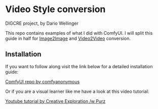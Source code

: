 # **Video Style conversion**
DIGCRE project, by Dario Wellinger

This repo contains examples of what I did with ComfyUI. I will split this guide in half for [Image2Image](https://github.com/DaWelli/DIGCRE-project/tree/main/Image2Image) and [Video2Video](https://github.com/DaWelli/DIGCRE-project/tree/main/Video2Video) conversion.

## **Installation**
If you want to follow along visit the link below for a detailed installation guide:

[ComfyUI repo by comfyanonymous](https://github.com/comfyanonymous/ComfyUI_examples?tab=readme-ov-file)

Or if you are a visual learner like me have a look at this video tutorial:

 [Youtube tutorial by Creative Exploration /w Purz](https://youtu.be/gj6ptjBojl0)
